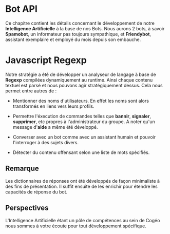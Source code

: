 # Bot API

Ce chapitre contient les détails concernant le développement de notre **Intelligence Artificielle** à la base de nos Bots.
Nous aurons 2 bots, à savoir **Spamobot**, un informateur pas toujours sympathique, et **Friendybot**, assistant exemplaire et employé du mois depuis son embauche.

# Javascript Regexp

Notre stratégie a été de développer un analyseur de langage à base de **Regexp** compilées dynamiquement au runtime.
Ainsi chaque contenu textuel est parsé et nous pouvons agir stratégiquement dessus.
Cela nous permet entre autres de :

- Mentionner des noms d'utilisateurs. En effet les noms sont alors transformés en liens vers leurs profils.

- Permettre l'éxecution de commandes telles que **bannir**, **signaler**, **supprimer**, etc propres à l'administrateur du groupe. A noter qu'un message d'**aide** a même été développé.

- Converser avec un bot comme avec un assistant humain et pouvoir l'interroger à des sujets divers.

- Détecter du contenu offensant selon une liste de mots spécifiés.

## Remarque

Les dictionnaires de réponses ont été développés de façon minimaliste à des fins de présentation. Il suffit ensuite de les enrichir pour étendre les capacités de réponse du bot.

## Perspectives

L'Intelligence Artificielle étant un pôle de compétences au sein de Cogéo nous sommes à votre écoute pour tout développement spécifique.

